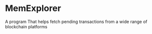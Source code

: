 # MemExplorer
A program That helps fetch pending transactions from a wide range of blockchain platforms 
